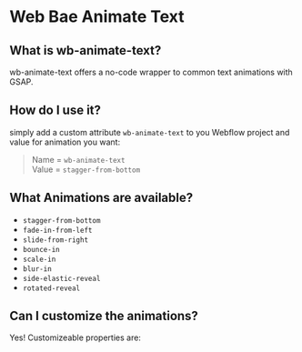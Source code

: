 # Web Bae Animate Text

## What is wb-animate-text?

wb-animate-text offers a no-code wrapper to common text animations with GSAP.

## How do I use it?

simply add a custom attribute `wb-animate-text` to you Webflow project and value for animation you want:

> Name = `wb-animate-text`\
> Value = `stagger-from-bottom`

## What Animations are available?

- `stagger-from-bottom`
- `fade-in-from-left`
- `slide-from-right`
- `bounce-in`
- `scale-in`
- `blur-in`
- `side-elastic-reveal`
- `rotated-reveal`

## Can I customize the animations?

Yes! Customizeable properties are:

##
